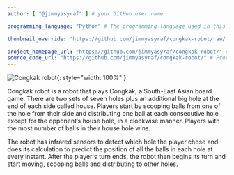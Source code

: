 ```yaml
---
author: [ "@jimmyasyraf" ] # your GitHub user name

programming_language: "Python" # The programming language used in this project

thumbnail_override: "https://github.com/jimmyasyraf/congkak-robot/raw/master/CqNqS9HUAAAI-Qq.jpg" # If you don't have a YouTube video (or the video thumbnail isn't good) you can uncomment this line to set your own image for the project. 

project_homepage_url: "https://github.com/jimmyasyraf/congkak-robot/" # Homepage for this project
source_code_url: "https://github.com/jimmyasyraf/congkak-robot/" # Provide a link to your code
---
```


![Congkak robot](https://github.com/jimmyasyraf/congkak-robot/raw/master/CqNqS9HUAAAI-Qq.jpg){: style="width: 100%" }

Congkak robot is a robot that plays Congkak, a South-East Asian board game. There are two sets of seven holes plus an additional big hole at the end of each side called house. Players start by scooping balls from one of the hole from their side and distributing one ball at each consecutive hole except for the opponent’s house hole, in a clockwise manner. Players with the most number of balls in their house hole wins.

The robot has infrared sensors to detect which hole the player chose and does its calculation to predict the position of all the balls in each hole at every instant. After the player's turn ends, the robot then begins its turn and start moving, scooping balls and distributing to other holes.
